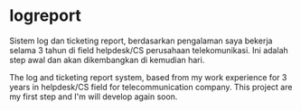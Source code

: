 # logreport
Sistem log dan ticketing report, berdasarkan pengalaman saya bekerja selama 3 tahun di field helpdesk/CS perusahaan telekomunikasi. Ini adalah step awal dan akan dikembangkan di kemudian hari. 

The log and ticketing report system, based from my work experience for 3 years in helpdesk/CS field for telecommunication company. This project are my first step and I'm will develop again soon.
